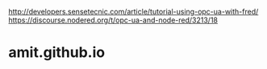 http://developers.sensetecnic.com/article/tutorial-using-opc-ua-with-fred/                                                   
https://discourse.nodered.org/t/opc-ua-and-node-red/3213/18
# amit.github.io

